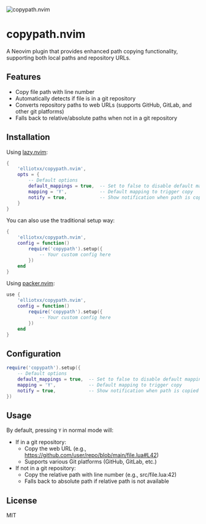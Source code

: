 ![copypath.nvim](https://socialify.git.ci/elliotxx/copypath.nvim/image?font=Raleway&language=1&name=1&owner=1&pattern=Plus&theme=Light)

# copypath.nvim

A Neovim plugin that provides enhanced path copying functionality, supporting both local paths and repository URLs.

## Features

- Copy file path with line number
- Automatically detects if file is in a git repository
- Converts repository paths to web URLs (supports GitHub, GitLab, and other git platforms)
- Falls back to relative/absolute paths when not in a git repository

## Installation

Using [lazy.nvim](https://github.com/folke/lazy.nvim):

```lua
{
    'elliotxx/copypath.nvim',
    opts = {
        -- Default options
        default_mappings = true,  -- Set to false to disable default mappings
        mapping = 'Y',            -- Default mapping to trigger copy
        notify = true,            -- Show notification when path is copied
    }
}
```

You can also use the traditional setup way:
```lua
{
    'elliotxx/copypath.nvim',
    config = function()
        require('copypath').setup({
            -- Your custom config here
        })
    end
}
```

Using [packer.nvim](https://github.com/wbthomason/packer.nvim):

```lua
use {
    'elliotxx/copypath.nvim',
    config = function()
        require('copypath').setup({
            -- Your custom config here
        })
    end
}
```

## Configuration

```lua
require('copypath').setup({
    -- Default options
    default_mappings = true,  -- Set to false to disable default mappings
    mapping = 'Y',            -- Default mapping to trigger copy
    notify = true,            -- Show notification when path is copied
})
```

## Usage

By default, pressing `Y` in normal mode will:
- If in a git repository:
  * Copy the web URL (e.g., https://github.com/user/repo/blob/main/file.lua#L42)
  * Supports various Git platforms (GitHub, GitLab, etc.)
- If not in a git repository:
  * Copy the relative path with line number (e.g., src/file.lua:42)
  * Falls back to absolute path if relative path is not available

## License

MIT

